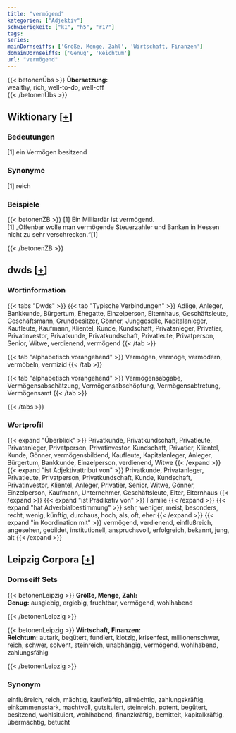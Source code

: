 ```yaml
---
title: "vermögend"
kategorien: ["Adjektiv"]
schwierigkeit: ["k1", "h5", "r17"]
tags:
series:
mainDornseiffs: ['Größe, Menge, Zahl', 'Wirtschaft, Finanzen']
domainDornseiffs: ['Genug', 'Reichtum']
url: "vermögend"
---
```


{{< betonenÜbs >}}
**Übersetzung:**  
wealthy, rich, well-to-do, well-off  
{{< /betonenÜbs >}}

## Wiktionary [[+](https://de.wiktionary.org/wiki/vermögend)]

### Bedeutungen
[1] ein Vermögen besitzend  

### Synonyme
[1] reich  

### Beispiele
{{< betonenZB >}}
[1] Ein Milliardär ist vermögend.  
[1] „Offenbar wolle man vermögende Steuerzahler und Banken in Hessen nicht zu sehr verschrecken.“[1]  

{{< /betonenZB >}}


## dwds [[+](https://www.dwds.de/wb/vermögend)]

### Wortinformation
{{< tabs "Dwds" >}}
{{< tab "Typische Verbindungen" >}}
Adlige, Anleger, Bankkunde, Bürgertum, Ehegatte, Einzelperson, Elternhaus, Geschäftsleute, Geschäftsmann, Grundbesitzer, Gönner, Junggeselle, Kapitalanleger, Kaufleute, Kaufmann, Klientel, Kunde, Kundschaft, Privatanleger, Privatier, Privatinvestor, Privatkunde, Privatkundschaft, Privatleute, Privatperson, Senior, Witwe, verdienend, vermögend
{{< /tab >}}

{{< tab "alphabetisch vorangehend" >}}
Vermögen, vermöge, vermodern, vermöbeln, vermizid
{{< /tab >}}

{{< tab "alphabetisch vorangehend" >}}
Vermögensabgabe, Vermögensabschätzung, Vermögensabschöpfung, Vermögensabtretung, Vermögensamt
{{< /tab >}}

{{< /tabs >}}

### Wortprofil
{{< expand "Überblick" >}} Privatkunde, Privatkundschaft, Privatleute, Privatanleger, Privatperson, Privatinvestor, Kundschaft, Privatier, Klientel, Kunde, Gönner, vermögensbildend, Kaufleute, Kapitalanleger, Anleger, Bürgertum, Bankkunde, Einzelperson, verdienend, Witwe {{< /expand >}}
{{< expand "ist Adjektivattribut von" >}} Privatkunde, Privatanleger, Privatleute, Privatperson, Privatkundschaft, Kunde, Kundschaft, Privatinvestor, Klientel, Anleger, Privatier, Senior, Witwe, Gönner, Einzelperson, Kaufmann, Unternehmer, Geschäftsleute, Elter, Elternhaus {{< /expand >}}
{{< expand "ist Prädikativ von" >}} Familie {{< /expand >}}
{{< expand "hat Adverbialbestimmung" >}} sehr, weniger, meist, besonders, recht, wenig, künftig, durchaus, hoch, als, oft, eher {{< /expand >}}
{{< expand "in Koordination mit" >}} vermögend, verdienend, einflußreich, angesehen, gebildet, institutionell, anspruchsvoll, erfolgreich, bekannt, jung, alt {{< /expand >}}

## Leipzig Corpora [[+](https://corpora.uni-leipzig.de/en/res?word=vermögend&corpusId=deu_newscrawl-public_2018)]

### Dornseiff Sets
{{< betonenLeipzig >}}
**Größe, Menge, Zahl:**  
**Genug:** ausgiebig, ergiebig, fruchtbar, vermögend, wohlhabend  

{{< /betonenLeipzig >}}


{{< betonenLeipzig >}}
**Wirtschaft, Finanzen:**  
**Reichtum:** autark, begütert, fundiert, klotzig, krisenfest, millionenschwer, reich, schwer, solvent, steinreich, unabhängig, vermögend, wohlhabend, zahlungsfähig  

{{< /betonenLeipzig >}}

### Synonym
einflußreich, reich, mächtig, kaufkräftig, allmächtig, zahlungskräftig, einkommensstark, machtvoll, gutsituiert, steinreich, potent, begütert, besitzend, wohlsituiert, wohlhabend, finanzkräftig, bemittelt, kapitalkräftig, übermächtig, betucht

